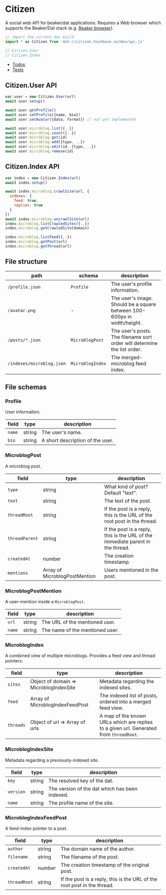 # Citizen

A social web API for beaker/dat applications. Requires a Web browser which supports the Beaker/Dat stack (e.g. [Beaker browser](https://beakerbrowser.com)).

```js
// import the current dev build
import * as Citizen from 'dat://citizen.hashbase.io/dev/api.js'

// Citizen.User
// Citizen.Index
```

 - [Todos](./todos.md)
 - [Tests](dat://testify.hashbase.io/?test_url=dat://citizen.hashbase.io/dev/test/microblog.js)

## Citizen.User API

```js
var user = new Citizen.User(url)
await user.setup()

await user.getProfile()
await user.setProfile({name, bio})
await user.setAvatar({data, format}) // not yet implemented

await user.microblog.list({..})
await user.microblog.count({..})
await user.microblog.get(id)
await user.microblog.add({type, ..})
await user.microblog.edit(id, {type, ..})
await user.microblog.remove(id)
```

## Citizen.Index API

```js
var index = new Citizen.Index(url)
await index.setup()

await index.microblog.crawlSite(url, {
  indexes: {
    feed: true,
    replies: true
  }
})
await index.microblog.uncrawlSite(url)
index.microblog.listCrawledSites({..})
index.microblog.getCrawledSite(domain)

index.microblog.listFeed({..})
index.microblog.getPost(url)
index.microblog.getThread(url)
```

## File structure

| path | schema | description |
|-|-|-|
| `/profile.json` | `Profile` | The user's profile information. |
| `/avatar.png` | - | The user's image. Should be a square between 100-600px in width/height. |
| `/posts/*.json` | `MicroblogPost` | The user's posts. The filename sort order will determine the list order. |
| `/indexes/microblog.json` | `MicroblogIndex` | The merged-microblog feed index. |

## File schemas

### Profile

User information.

| field | type | description |
|-|-|-|
| `name` | string | The user's name. |
| `bio` | string | A short description of the user. |

### MicroblogPost

A microblog post.

| field | type | description |
|-|-|-|
| `type` | string | What kind of post? Default "text". |
| `text` | string | The text of the post. |
| `threadRoot` | string | If the post is a reply, this is the URL of the root post in the thread. |
| `threadParent` | string | If the post is a reply, this is the URL of the immediate parent in the thread. |
| `createdAt` | number | The creation timestamp. |
| `mentions` | Array of MicroblogPostMention | Users mentioned in the post. |

### MicroblogPostMention

A user-mention inside a `MicroblogPost`.

| field | type | description |
|-|-|-|
| `url` | string | The URL of the mentioned user. |
| `name` | string | The name of the mentioned user. |

### MicroblogIndex

A combined view of multiple microblogs. Provides a feed view and thread pointers.

| field | type | description |
|-|-|-|
| `sites` | Object of domain => MicroblogIndexSite | Metadata regarding the indexed sites. |
| `feed` | Array of MicroblogIndexFeedPost | The indexed list of posts, ordered into a merged feed view. |
| `threads` | Object of url => Array of urls | A map of the known URLs which are replies to a given url. Generated from `threadRoot`. |

### MicroblogIndexSite

Metadata regarding a previously-indexed site.

| field | type | description |
|-|-|-|
| `key` | string | The resolved key of the dat. |
| `version` | string | The version of the dat which has been indexed. |
| `name` | string | The profile name of the site. |

### MicroblogIndexFeedPost

A feed-index pointer to a post.

| field | type | description |
|-|-|-|
| `author` | string | The domain name of the author. |
| `filename` | string | The filename of the post. |
| `createdAt` | number | The creation timestamp of the original post. |
| `threadRoot` | string | If the post is a reply, this is the URL of the root post in the thread. |
